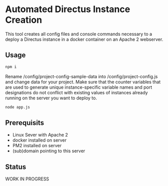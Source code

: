 # Automated Directus Instance Creation

This tool creates all config files and console commands necessary to a deploy a Directus instance in a docker container on an Apache 2 webserver.

## Usage

```bash
npm i
```

Rename /config/project-config-sample-data into /config/project-config.js and change data for your project. Make sure that the counter variables that are used to generate unique instance-specific variable names and port designations do not conflict with existing values of instances already running on the server you want to deploy to.

```bash
node app.js
```

## Prerequisits

- Linux Sever with Apache 2
- docker installed on server
- PM2 installed on server
- (sub)domain pointing to this server

## Status

WORK IN PROGRESS
